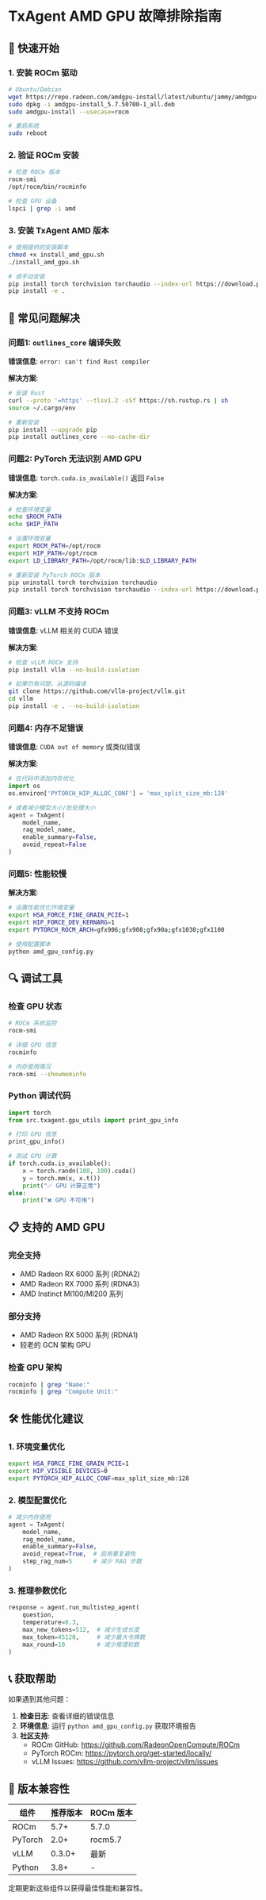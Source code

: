 # TxAgent AMD GPU 故障排除指南

## 🚀 快速开始

### 1. 安装 ROCm 驱动
```bash
# Ubuntu/Debian
wget https://repo.radeon.com/amdgpu-install/latest/ubuntu/jammy/amdgpu-install_5.7.50700-1_all.deb
sudo dpkg -i amdgpu-install_5.7.50700-1_all.deb
sudo amdgpu-install --usecase=rocm

# 重启系统
sudo reboot
```

### 2. 验证 ROCm 安装
```bash
# 检查 ROCm 版本
rocm-smi
/opt/rocm/bin/rocminfo

# 检查 GPU 设备
lspci | grep -i amd
```

### 3. 安装 TxAgent AMD 版本
```bash
# 使用提供的安装脚本
chmod +x install_amd_gpu.sh
./install_amd_gpu.sh

# 或手动安装
pip install torch torchvision torchaudio --index-url https://download.pytorch.org/whl/rocm5.7
pip install -e .
```

## 🔧 常见问题解决

### 问题1: `outlines_core` 编译失败
**错误信息**: `error: can't find Rust compiler`

**解决方案**:
```bash
# 安装 Rust
curl --proto '=https' --tlsv1.2 -sSf https://sh.rustup.rs | sh
source ~/.cargo/env

# 重新安装
pip install --upgrade pip
pip install outlines_core --no-cache-dir
```

### 问题2: PyTorch 无法识别 AMD GPU
**错误信息**: `torch.cuda.is_available()` 返回 `False`

**解决方案**:
```bash
# 检查环境变量
echo $ROCM_PATH
echo $HIP_PATH

# 设置环境变量
export ROCM_PATH=/opt/rocm
export HIP_PATH=/opt/rocm
export LD_LIBRARY_PATH=/opt/rocm/lib:$LD_LIBRARY_PATH

# 重新安装 PyTorch ROCm 版本
pip uninstall torch torchvision torchaudio
pip install torch torchvision torchaudio --index-url https://download.pytorch.org/whl/rocm5.7
```

### 问题3: vLLM 不支持 ROCm
**错误信息**: vLLM 相关的 CUDA 错误

**解决方案**:
```bash
# 检查 vLLM ROCm 支持
pip install vllm --no-build-isolation

# 如果仍有问题，从源码编译
git clone https://github.com/vllm-project/vllm.git
cd vllm
pip install -e . --no-build-isolation
```

### 问题4: 内存不足错误
**错误信息**: `CUDA out of memory` 或类似错误

**解决方案**:
```python
# 在代码中添加内存优化
import os
os.environ['PYTORCH_HIP_ALLOC_CONF'] = 'max_split_size_mb:128'

# 或者减少模型大小/批处理大小
agent = TxAgent(
    model_name,
    rag_model_name,
    enable_summary=False,
    avoid_repeat=False
)
```

### 问题5: 性能较慢
**解决方案**:
```bash
# 设置性能优化环境变量
export HSA_FORCE_FINE_GRAIN_PCIE=1
export HIP_FORCE_DEV_KERNARG=1
export PYTORCH_ROCM_ARCH=gfx906;gfx908;gfx90a;gfx1030;gfx1100

# 使用配置脚本
python amd_gpu_config.py
```

## 🔍 调试工具

### 检查 GPU 状态
```bash
# ROCm 系统监控
rocm-smi

# 详细 GPU 信息
rocminfo

# 内存使用情况
rocm-smi --showmeminfo
```

### Python 调试代码
```python
import torch
from src.txagent.gpu_utils import print_gpu_info

# 打印 GPU 信息
print_gpu_info()

# 测试 GPU 计算
if torch.cuda.is_available():
    x = torch.randn(100, 100).cuda()
    y = torch.mm(x, x.t())
    print("✅ GPU 计算正常")
else:
    print("❌ GPU 不可用")
```

## 📋 支持的 AMD GPU

### 完全支持
- AMD Radeon RX 6000 系列 (RDNA2)
- AMD Radeon RX 7000 系列 (RDNA3)
- AMD Instinct MI100/MI200 系列

### 部分支持
- AMD Radeon RX 5000 系列 (RDNA1)
- 较老的 GCN 架构 GPU

### 检查 GPU 架构
```bash
rocminfo | grep "Name:"
rocminfo | grep "Compute Unit:"
```

## 🛠️ 性能优化建议

### 1. 环境变量优化
```bash
export HSA_FORCE_FINE_GRAIN_PCIE=1
export HIP_VISIBLE_DEVICES=0
export PYTORCH_HIP_ALLOC_CONF=max_split_size_mb:128
```

### 2. 模型配置优化
```python
# 减少内存使用
agent = TxAgent(
    model_name,
    rag_model_name,
    enable_summary=False,
    avoid_repeat=True,  # 启用重复避免
    step_rag_num=5      # 减少 RAG 步数
)
```

### 3. 推理参数优化
```python
response = agent.run_multistep_agent(
    question,
    temperature=0.3,
    max_new_tokens=512,  # 减少生成长度
    max_token=45120,     # 减少最大令牌数
    max_round=10         # 减少推理轮数
)
```

## 📞 获取帮助

如果遇到其他问题：

1. **检查日志**: 查看详细的错误信息
2. **环境信息**: 运行 `python amd_gpu_config.py` 获取环境报告
3. **社区支持**: 
   - ROCm GitHub: https://github.com/RadeonOpenCompute/ROCm
   - PyTorch ROCm: https://pytorch.org/get-started/locally/
   - vLLM Issues: https://github.com/vllm-project/vllm/issues

## 🔄 版本兼容性

| 组件 | 推荐版本 | ROCm 版本 |
|------|----------|-----------|
| ROCm | 5.7+ | 5.7.0 |
| PyTorch | 2.0+ | rocm5.7 |
| vLLM | 0.3.0+ | 最新 |
| Python | 3.8+ | - |

定期更新这些组件以获得最佳性能和兼容性。
